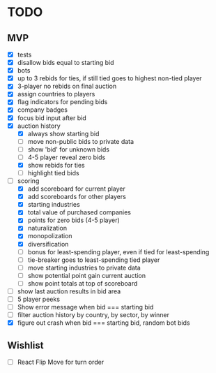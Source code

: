 # TODO

## MVP

- [x] tests
- [x] disallow bids equal to starting bid
- [x] bots
- [x] up to 3 rebids for ties, if still tied goes to highest non-tied player
- [x] 3-player no rebids on final auction
- [x] assign countries to players
- [x] flag indicators for pending bids
- [x] company badges
- [x] focus bid input after bid
- [x] auction history
  - [x] always show starting bid
  - [ ] move non-public bids to private data
  - [ ] show 'bid' for unknown bids
  - [ ] 4-5 player reveal zero bids
  - [x] show rebids for ties
  - [ ] highlight tied bids
- [ ] scoring
  - [x] add scoreboard for current player
  - [x] add scoreboards for other players
  - [x] starting industries
  - [x] total value of purchased companies
  - [x] points for zero bids (4-5 player)
  - [x] naturalization
  - [x] monopolization
  - [x] diversification
  - [ ] bonus for least-spending player, even if tied for least-spending
  - [ ] tie-breaker goes to least-spending tied player
  - [ ] move starting industries to private data
  - [ ] show potential point gain current auction
  - [ ] show point totals at top of scoreboard
- [ ] show last auction results in bid area
- [ ] 5 player peeks
- [ ] Show error message when bid === starting bid
- [ ] filter auction history by country, by sector, by winner
- [x] figure out crash when bid === starting bid, random bot bids

## Wishlist

- [ ] React Flip Move for turn order
